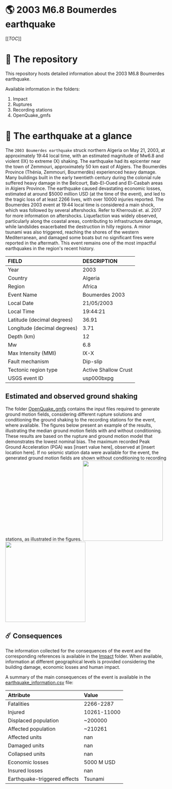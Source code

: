 # 🌎 2003 M6.8 Boumerdes earthquake
[[_TOC_]]

# 📂 The repository

This repository hosts detailed information about the 2003 M6.8 Boumerdes earthquake.

Available information in the folders:

1. Impact
2. Ruptures
3. Recording stations
4. OpenQuake_gmfs


# 🚀 The earthquake at a glance 

The `2003 Boumerdes earthquake` struck northern Algeria on May 21, 2003, at approximately 19:44 local time, with an estimated magnitude of Mw6.8 and violent (IX) to extreme (X) shaking. The earthquake had its epicenter near the town of Zemmouri, approximately 50 km east of Algiers. The Boumerdès Province (Thénia, Zemmouri, Bourmerdès) experienced heavy damage. Many buildings built in the early twentieth century during the colonial rule suffered heavy damage in the Belcourt, Bab-El-Oued and El-Casbah areas in Algiers Province. The earthquake caused devastating economic losses, estimated at around $5000 million USD (at the time of the event), and led to the tragic loss of at least 2266 lives, with over 10000 injuries reported. The Boumerdes 2003 event at 19:44 local time is considered a main shock, which was followed by several aftershocks. Refer to Kherroubi et. al. 2017 for more information on aftershocks. Liquefaction was widely observed, particularly along the coastal areas, contributing to infrastructure damage, while landslides exacerbated the destruction in hilly regions. A minor tsunami was also triggered, reaching the shores of the western Mediterranean, and damaged some boats but no significant fires were reported in the aftermath. This event remains one of the most impactful earthquakes in the region's recent history.

| FIELD | DESCRIPTION |
|:-------|:-------------|
| Year | 2003 |
| Country | Algeria |
| Region | Africa |
| Event Name | Boumerdes 2003 |
| Local Date | 21/05/2003 |
| Local Time | 19:44:21 |
| Latitude (decimal degrees) | 36.91 |
| Longitude (decimal degrees) | 3.71 |
| Depth (km) | 12 |
| Mw | 6.8 |
| Max Intensity (MMI) | IX-X |
| Fault mechanism | Dip-slip |
| Tectonic region type | Active Shallow Crust |
| USGS event ID | usp000bxpg |

## Estimated and observed ground shaking

The folder [OpenQuake_gmfs](./OpenQuake_gmfs/) contains the input files required to generate ground motion fields, considering different rupture solutions and conditioning the ground shaking to the recording stations for the event, where available. The figures below present an example of the results, illustrating the median ground motion fields with and without conditioning. These results are based on the rupture and ground motion model that demonstrates the lowest nominal bias. The maximum recorded Peak Ground Acceleration (PGA) was [insert value here], observed at [insert location here]. If no seismic station data were available for the event, the generated ground motion fields are shown without conditioning to recording stations, as illustrated in the figures.
<img src="./4_OpenQuake_gmfs/median_gmf_stations_none.png" height="250">
<img src="./4_OpenQuake_gmfs/median_gmf_stations_seismic.png" height="250">

## ☄️ Consequences

The information collected for the consequences of the event and the corresponding references is available in the [Impact](./Impact) folder. When available, information at different geographical levels is provided considering the building damage, economic losses and human impact.

A summary of the main consequences of the event is available in the [earthquake_information.csv](./earthquake_information.csv) file:

| Attribute | Value |
|:-------|:-------------|
| Fatalities | 2266-2287 |
| Injured | 10261-11000 |
| Displaced population | ~200000 |
| Affected population | ~210261 |
| Affected units | nan |
| Damaged units | nan |
| Collapsed units | nan |
| Economic losses | 5000 M USD |
| Insured losses | nan |
| Earthquake-triggered effects | Tsunami |

